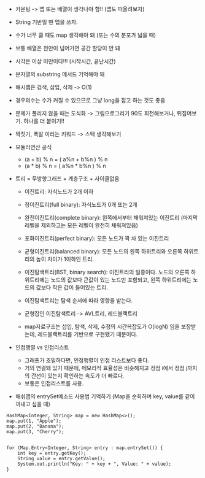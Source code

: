 * 카운팅 -> 맵 또는 배열이 생각나야 함!! (맵도 떠올려보자)

* String 기반일 땐 맵을 쓰자.
* 수가 너무 클 때도 map 생각해야 돼 (또는 수의 분포가 넓을 때)

* 보통 배열은 천만이 넘어가면 공간 할당이 안 돼


* 시각은 이상 미만이다!!! (시작시간, 끝난시간)

* 문자열의 substring 메서드 기억해야 돼

* 해시맵은 검색, 삽입, 삭제 -> O(1)

* 경우의수는 수가 커질 수 있으므로 그냥 long을 잡고 하는 것도 좋음

* 문제가 풀리지 않을 때는 도식화 -> 그림으로그리기
90도 회전해보거나, 뒤집어보기. 하나를 더 붙이기!!

* 짝짓기, 폭발 이라는 키워드 -> 스택 생각해보기

* 모듈러연산 공식
  * (a + b) % n = ( a%n + b%n ) % n
  * (a * b) % n = ( a%n *  b%n ) % n


* 트리 = 무방향그래프 + 계층구조 + 사이클없음
  * 이진트리: 자식노드가 2개 이하
  * 정이진트리(full binary): 자식노드가 0개 또는 2개
  * 완전이진트리(complete binary): 왼쪽에서부터 채워져있는 이진트리 (마지막 레벨을 제외하고는 모든 레벨이 완전히 채워져있음)
  * 포화이진트리(perfect binary): 모든 노드가 꽉 차 있는 이진트리
  * 균형이진트리(balanced binary): 모든 노드의 왼쪽 하위트리와 오른쪽 하위트리의 높이 차이가 1이하인 트리.

  * 이진탐색트리(BST, binary search): 이진트리의 일종이다. 노드의 오른쪽 하위트리에는 노드의 값보다 큰값이 있는 노드만 포함되고,
  왼쪽 하위트리에는 노드의 값보다 작은 값이 들어있는 트리.

  * 이진탐색트리는 탐색 순서에 따라 영향을 받는다.
  * 균형잡인 이진탐색트리 -> AVL트리, 레드블랙트리
  * map자료구조는 삽입, 탐색, 삭제, 수정의 시간복잡도가 O(logN) 임을 보장받는데, 레드블랙트리를 기반으로 구현됐기 때문이다.

* 인접행렬 vs 인접리스트
  * 그래프가 조밀하다면, 인접행렬이 인접 리스트보다 좋다.
  * 거의 연결돼 있기 때문에, 메모리적 효율성은 비슷해지고 정점 i에서 정점 j까지의 간선이 있는지 확인하는 속도가 더 빠르다.
  * 보통은 인접리스트를 사용.
 


* 해쉬맵의 entrySet메소드 사용법 기억하기 (Map을 순회하며 key, value를 같이 꺼내고 싶을 때)
```
HashMap<Integer, String> map = new HashMap<>();
map.put(1, "Apple");
map.put(2, "Banana");
map.put(3, "Cherry");


for (Map.Entry<Integer, String> entry : map.entrySet()) {
    int key = entry.getKey();
    String value = entry.getValue();
    System.out.println("Key: " + key + ", Value: " + value);
}
```

